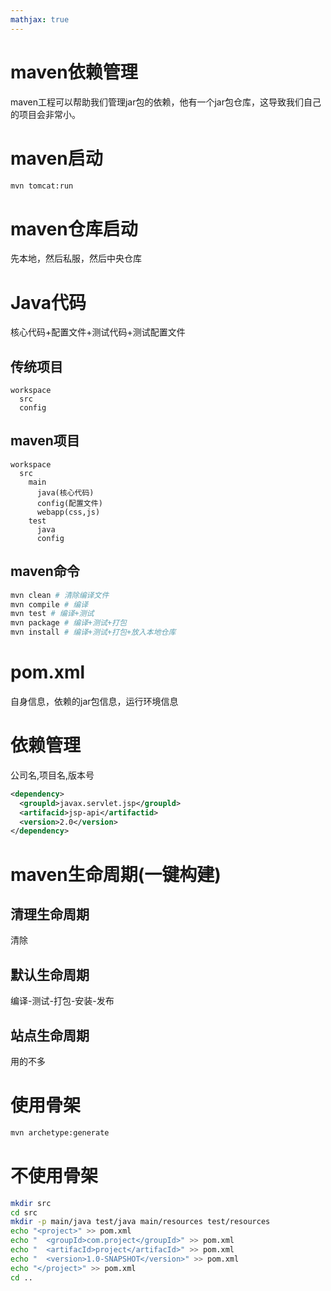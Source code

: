 ```yaml
---
mathjax: true
---
```


# maven依赖管理
 maven工程可以帮助我们管理jar包的依赖，他有一个jar包仓库，这导致我们自己的项目会非常小。

# maven启动
```sh
mvn tomcat:run
```

# maven仓库启动
 先本地，然后私服，然后中央仓库

# Java代码
 核心代码+配置文件+测试代码+测试配置文件
## 传统项目
```dir
workspace
  src
  config
```

<!-- more -->

## maven项目
```dir
workspace
  src
    main
      java(核心代码)
      config(配置文件)
      webapp(css,js)
    test
      java
      config
```

## maven命令
```sh
mvn clean # 清除编译文件
mvn compile # 编译
mvn test # 编译+测试
mvn package # 编译+测试+打包
mvn install # 编译+测试+打包+放入本地仓库
```
# pom.xml
 自身信息，依赖的jar包信息，运行环境信息

# 依赖管理
 公司名,项目名,版本号
```xml
<dependency>
  <groupld>javax.servlet.jsp</groupld>
  <artifacid>jsp-api</artifactid>
  <version>2.0</version>
</dependency>
```

# maven生命周期(一键构建)
## 清理生命周期
 清除
## 默认生命周期
编译-测试-打包-安装-发布
## 站点生命周期
 用的不多

# 使用骨架
```sh
mvn archetype:generate
```

# 不使用骨架
```sh
mkdir src
cd src
mkdir -p main/java test/java main/resources test/resources
echo "<project>" >> pom.xml
echo "  <groupId>com.project</groupId>" >> pom.xml
echo "  <artifacId>project</artifacId>" >> pom.xml
echo "  <version>1.0-SNAPSHOT</version>" >> pom.xml
echo "</project>" >> pom.xml
cd ..
```

